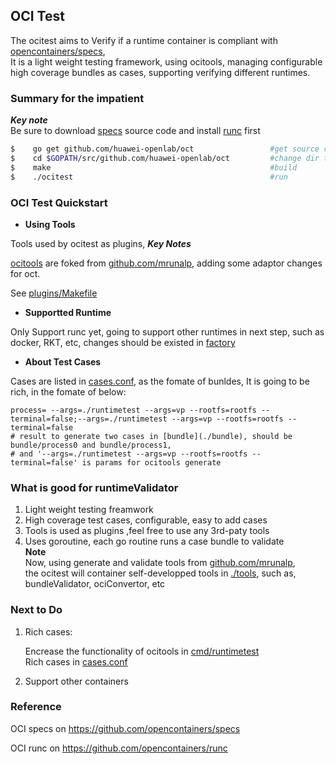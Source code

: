 ## OCI Test        
      
The ocitest aims to Verify if a runtime container is compliant with [opencontainers/specs](https://github.com/opencontainers/specs),     
It is a light weight testing framework, using ocitools, managing configurable high coverage bundles as cases, supporting verifying different runtimes.     


### Summary for the impatient      
***Key note***           
Be sure to download [specs](htttps://github.com/opencontainers/specs) source code and install [runc](https://github.com/opencontainers/runc) first     

``` bash   
$    go get github.com/huawei-openlab/oct                 #get source code       
$    cd $GOPATH/src/github.com/huawei-openlab/oct         #change dir to workspace 
$    make                                                 #build      
$    ./ocitest                                            #run     
```     
      

### OCI Test Quickstart
                
- **Using Tools**        

Tools used by ocitest as plugins,
***Key Notes***        

[ocitools](github.com/zenlinTechnofreak/ocitools) are foked from [github.com/mrunalp](github.com/mrunalp/ocitools), adding some adaptor changes for oct.   

See [plugins/Makefile](./plugins/Makefile)     
       

- **Supportted Runtime**    
    
Only Support runc yet, going to support other runtimes in next step, such as docker, RKT, etc, changes should be existed in [factory](./factory)      


- **About Test Cases**        

Cases are listed in [cases.conf](./cases.conf), as the fomate of bunldes, It is going to be rich, in the fomate of below: 
    
```   
process= --args=./runtimetest --args=vp --rootfs=rootfs --terminal=false;--args=./runtimetest --args=vp --rootfs=rootfs --terminal=false     
# result to generate two cases in [bundle](./bundle), should be bundle/process0 and bundle/process1,        
# and '--args=./runtimetest --args=vp --rootfs=rootfs --terminal=false' is params for ocitools generate   

```

### What is good for runtimeValidator       
1. Light weight testing freamwork      
2. High coverage test cases, configurable, easy to add cases
3. Tools is used as plugins ,feel free to use any 3rd-paty tools        
4. Uses goroutine, each go routine runs a case bundle to validate   
**Note**     
Now, using generate and validate tools from [github.com/mrunalp](github.com/mrunalp/ocitools),          
the ocitest will container self-developped tools in [./tools](./tools), such as, bundleValidator, ociConvertor, etc 


### Next to Do 

1. Rich cases:        

   Encrease the functionality of ocitools in [cmd/runtimetest](https://github.com/zenlinTechnofreak/ocitools/cmd/runtimetest)   
   Rich cases in [cases.conf](./cases.conf)    

2. Support other containers

### Reference
OCI specs on https://github.com/opencontainers/specs   

OCI runc on https://github.com/opencontainers/runc

